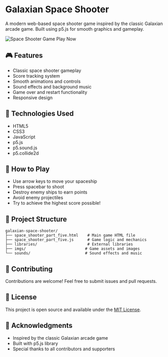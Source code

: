 # Galaxian Space Shooter

A modern web-based space shooter game inspired by the classic Galaxian arcade game. Built using p5.js for smooth graphics and gameplay.

![Space Shooter Game](imgs/space-shooter-screenshot.png)
Play Now

## 🎮 Features

- Classic space shooter gameplay
- Score tracking system
- Smooth animations and controls
- Sound effects and background music
- Game over and restart functionality
- Responsive design

## 🚀 Technologies Used

- HTML5
- CSS3
- JavaScript
- p5.js
- p5.sound.js
- p5.collide2d

## 🎯 How to Play

- Use arrow keys to move your spaceship
- Press spacebar to shoot
- Destroy enemy ships to earn points
- Avoid enemy projectiles
- Try to achieve the highest score possible!

## 📁 Project Structure

```
galaxian-space-shooter/
├── space_shooter_part_five.html    # Main game HTML file
├── space_shooter_part_five.js      # Game logic and mechanics
├── libraries/                      # External libraries
├── imgs/                          # Game assets and images
└── sounds/                        # Sound effects and music
```

## 🤝 Contributing

Contributions are welcome! Feel free to submit issues and pull requests.

## 📝 License

This project is open source and available under the [MIT License](LICENSE).

## 👏 Acknowledgments

- Inspired by the classic Galaxian arcade game
- Built with p5.js library
- Special thanks to all contributors and supporters
